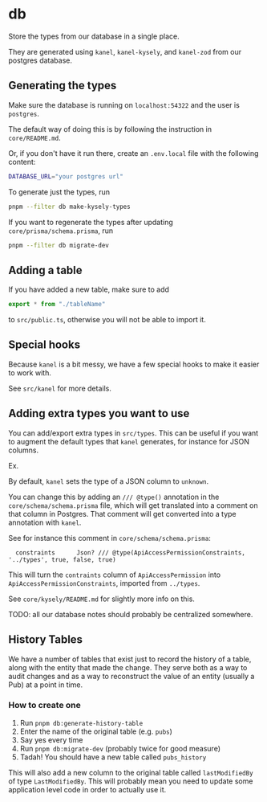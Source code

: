 # db

Store the types from our database in a single place.

They are generated using `kanel`, `kanel-kysely`, and `kanel-zod` from our postgres database.

## Generating the types

Make sure the database is running on `localhost:54322` and the user is `postgres`.

The default way of doing this is by following the instruction in `core/README.md`.

Or, if you don't have it run there, create an `.env.local` file with the following content:

```bash
DATABASE_URL="your postgres url"
```

To generate just the types, run

```bash
pnpm --filter db make-kysely-types
```

If you want to regenerate the types after updating `core/prisma/schema.prisma`, run

```bash
pnpm --filter db migrate-dev
```

## Adding a table

If you have added a new table, make sure to add

```ts
export * from "./tableName"
```

to `src/public.ts`, otherwise you will not be able to import it.

## Special hooks

Because `kanel` is a bit messy, we have a few special hooks to make it easier to work with.

See `src/kanel` for more details.

## Adding extra types you want to use

You can add/export extra types in `src/types`. This can be useful if you want to augment the default types that `kanel` generates, for instance for
JSON columns.

Ex.

By default, `kanel` sets the type of a JSON column to `unknown`.

You can change this by adding an `/// @type()` annotation in the `core/schema/schema.prisma` file, which will get translated into a comment on that column in Postgres. That comment will get converted into a type annotation with `kanel`.

See for instance this comment in `core/schema/schema.prisma`:

```prisma
  constraints      Json? /// @type(ApiAccessPermissionConstraints, '../types', true, false, true)
```

This will turn the `contraints` column of `ApiAccessPermission` into `ApiAccessPermissionConstraints`, imported from `../types`.

See `core/kysely/README.md` for slightly more info on this.

TODO: all our database notes should probably be centralized somewhere.

## History Tables

We have a number of tables that exist just to record the history of a table, along with the entity that made the change. They serve both as a way to audit changes and as a way to reconstruct the value of an entity (usually a Pub) at a point in time.

### How to create one

1. Run `pnpm db:generate-history-table`
2. Enter the name of the original table (e.g. `pubs`)
3. Say yes every time
4. Run `pnpm db:migrate-dev` (probably twice for good measure)
5. Tadah! You should have a new table called `pubs_history`

This will also add a new column to the original table called `lastModifiedBy` of type `LastModifiedBy`. This will probably mean you need to update some application level code in order to actually use it.

